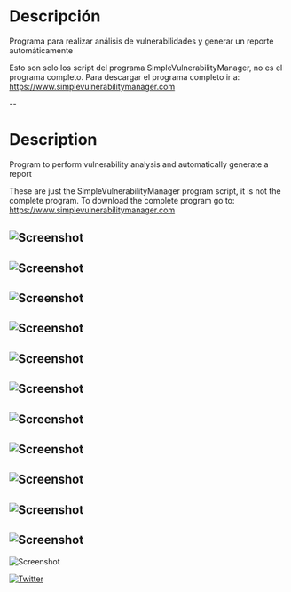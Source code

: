 # Descripción
Programa para realizar análisis de vulnerabilidades y generar un reporte automáticamente

Esto son solo los script del programa SimpleVulnerabilityManager, no es el programa completo. Para descargar el programa completo ir a:
https://www.simplevulnerabilitymanager.com

--
# Description
Program to perform vulnerability analysis and automatically generate a report

These are just the SimpleVulnerabilityManager program script, it is not the complete program. To download the complete program go to: https://www.simplevulnerabilitymanager.com


![Screenshot](svm_screenshot.png)
--
![Screenshot](svm_screenshot1.png)
--
![Screenshot](svm_screenshot2.png)
--
![Screenshot](svm_screenshot3.png)
--
![Screenshot](svm_screenshot4.png)
--
![Screenshot](svm_screenshot5.png)
--
![Screenshot](svm_screenshot6.png)
--
![Screenshot](svm_screenshot7.png)
--
![Screenshot](svm_screenshot8.png)
--
![Screenshot](svm_screenshot9.png)
--
![Screenshot](svm_screenshot10.png)
--
![Screenshot](svm_screenshot11.png)



[![Twitter](https://img.shields.io/badge/twitter-drk1wi-blue.svg)](https://twitter.com/SimpleVulnManag)
